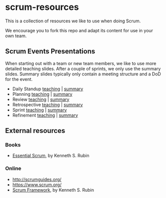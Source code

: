 # scrum-resources

This is a collection of resources we like to use when doing Scrum.

We encourage you to fork this repo and adapt its content for use in your own team.

## Scrum Events Presentations

When starting out with a team or new team members, 
we like to use more detailed teaching slides.
After a couple of sprints, we only use the summary slides. 
Summary slides typically only contain a meeting structure and a DoD for the event.

 * Daily Standup [teaching](/) | [summary](/)
 * Planning  [teaching](/) | [summary](/)
 * Review  [teaching](/) | [summary](/)
 * Retrospective  [teaching](/) | [summary](/)
 * Sprint  [teaching](/) | [summary](/)
 * Refinement [teaching](/) | [summary](/)

## External resources

### Books

 * [Essential Scrum](http://www.amazon.com/gp/product/0137043295/ref=as_li_qf_sp_asin_il_tl?ie=UTF8&camp=1789&creative=9325&creativeASIN=0137043295&linkCode=as2&tag=scrumresource-20&linkId=RUYQZUPTV2RRLI4V), by Kenneth S. Rubin

### Online

 * http://scrumguides.org/
 * https://www.scrum.org/
 * [Scrum Framework](http://agileatlas.org/articles/item/scrum-framework), by Kenneth S. Rubin
